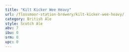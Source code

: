 ```yaml
---
title: "Kilt Kicker Wee Heavy"
url: /flossmoor-station-brewery/kilt-kicker-wee-heavy/
category: British Ale
style: Scotch Ale
abv: 7
ibu: 0
srm: 0
upc: 0
---
```



